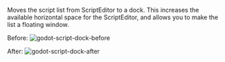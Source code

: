 Moves the script list from ScriptEditor to a dock. This increases the available horizontal space for the ScriptEditor, and allows you to make the list a floating window.

Before:
![godot-script-dock-before](https://github.com/dugramen/godot-script-dock/assets/54819319/ef7f4177-b9a6-44f7-8a34-9fa897ce8cc3)

After:
![godot-script-dock-after](https://github.com/dugramen/godot-script-dock/assets/54819319/b65384b1-1073-4a74-bc6b-056a982a704d)
